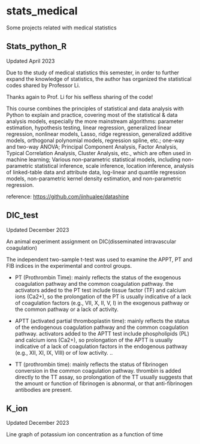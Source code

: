# stats_medical
 Some projects related with medical statistics
 
## Stats_python_R
Updated April 2023

Due to the study of medical statistics this semester, 
in order to further expand the knowledge of statistics, 
the author has organized the statistical codes shared by Professor Li.

Thanks again to Prof. Li for his selfless sharing of the code!

This course combines the principles of statistical and data analysis with Python to explain and practice, covering most of the statistical & data analysis models, especially the more mainstream algorithms: parameter estimation, hypothesis testing, linear regression, generalized linear regression, nonlinear models, Lasso, ridge regression, generalized additive models, orthogonal polynomial models, regression spline, etc.; one-way and two-way ANOVA; Principal Component Analysis, Factor Analysis, Typical Correlation Analysis, Cluster Analysis, etc., which are often used in machine learning; Various non-parametric statistical models, including non-parametric statistical inference, scale inference, location inference, analysis of linked-table data and attribute data, log-linear and quantile regression models, non-parametric kernel density estimation, and non-parametric regression.

reference: https://github.com/jinhualee/datashine
 
## DIC_test
Updated December 2023

An animal experiment assignment on DIC(disseminated intravascular coagulation)

The independent two-sample t-test was used to examine the APPT, 
PT and FIB indices in the experimental and control groups.

- PT (Prothrombin Time): mainly reflects the status of the exogenous coagulation pathway and the common coagulation pathway. the activators added to the PT test include tissue factor (TF) and calcium ions (Ca2+), so the prolongation of the PT is usually indicative of a lack of coagulation factors (e.g., VII, X, II, V, I) in the exogenous pathway or the common pathway or a lack of activity.

- APTT (activated partial thromboplastin time): mainly reflects the status of the endogenous coagulation pathway and the common coagulation pathway. activators added to the APTT test include phospholipids (PL) and calcium ions (Ca2+), so prolongation of the APTT is usually indicative of a lack of coagulation factors in the endogenous pathway (e.g., XII, XI, IX, VIII) or of low activity. ..

- TT (prothrombin time): mainly reflects the status of fibrinogen conversion in the common coagulation pathway. thrombin is added directly to the TT assay, so prolongation of the TT usually suggests that the amount or function of fibrinogen is abnormal, or that anti-fibrinogen antibodies are present.

## K_ion
Updated December 2023

Line graph of potassium ion concentration as a function of time
